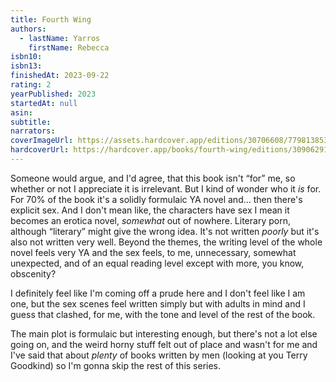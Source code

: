 ```yaml
---
title: Fourth Wing
authors:
  - lastName: Yarros
    firstName: Rebecca
isbn10:
isbn13:
finishedAt: 2023-09-22
rating: 2
yearPublished: 2023
startedAt: null
asin:
subtitle:
narrators:
coverImageUrl: https://assets.hardcover.app/editions/30706608/7798138539052064-fourth-wing.jpeg
hardcoverUrl: https://hardcover.app/books/fourth-wing/editions/30906291
---
```


Someone would argue, and I'd agree, that this book isn't “for” me, so whether or not I appreciate it is irrelevant. But I kind of wonder who it _is_ for. For 70% of the book it's a solidly formulaic YA novel and… then there's explicit sex. And I don't mean like, the characters have sex I mean it becomes an erotica novel, _somewhat_ out of nowhere. Literary porn, although “literary” might give the wrong idea. It's not written _poorly_ but it's also not written very well. Beyond the themes, the writing level of the whole novel feels very YA and the sex feels, to me, unnecessary, somewhat unexpected, and of an equal reading level except with more, you know, obscenity?

I definitely feel like I'm coming off a prude here and I don't feel like I am one, but the sex scenes feel written simply but with adults in mind and I guess that clashed, for me, with the tone and level of the rest of the book.

The main plot is formulaic but interesting enough, but there's not a lot else going on, and the weird horny stuff felt out of place and wasn't for me and I've said that about _plenty_ of books written by men (looking at you Terry Goodkind) so I'm gonna skip the rest of this series.
